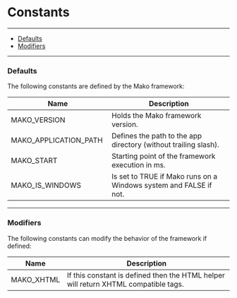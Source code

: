# Constants

--------------------------------------------------------

* [Defaults](#defaults)
* [Modifiers](#modifiers)

--------------------------------------------------------

<a id="defaults"></a>

### Defaults

The following constants are defined by the Mako framework:

| Name                         | Description                                                                             |
|------------------------------|-----------------------------------------------------------------------------------------|
| MAKO_VERSION                 | Holds the Mako framework version.                                                       |
| MAKO_APPLICATION_PATH        | Defines the path to the app directory (without trailing slash).                         |
| MAKO_START                   | Starting point of the framework execution in ms.                                        |
| MAKO_IS_WINDOWS              | Is set to TRUE if Mako runs on a Windows system and FALSE if not.                       |

--------------------------------------------------------

<a id="modifiers"></a>

### Modifiers

The following constants can modify the behavior of the framework if defined:

| Name                         | Description                                                                             |
|------------------------------|-----------------------------------------------------------------------------------------|
| MAKO_XHTML                   | If this constant is defined then the HTML helper will return XHTML compatible tags.     |